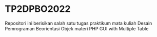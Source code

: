# TP2DPBO2022
Repositori ini berisikan salah satu tugas praktikum mata kuliah Desain Pemrograman Beorientasi Objek materi PHP GUI with Multiple Table
